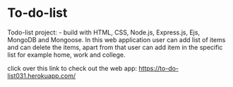 # To-do-list
Todo-list project: - build with HTML, CSS, Node.js, Express.js, Ejs, MongoDB and Mongoose. In this web application user can add list of items and can delete the items, apart from that user can add item in the specific list for example home, work and college. 

click over this link to check out the web app: https://to-do-list031.herokuapp.com/
